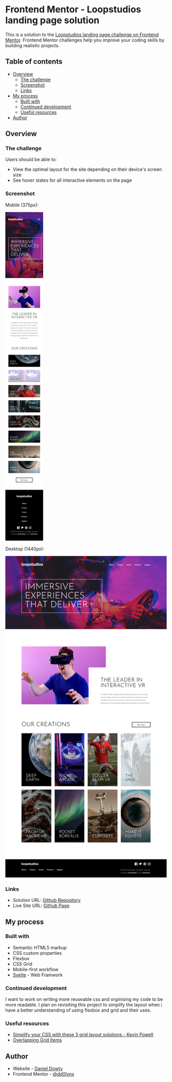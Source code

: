 # Frontend Mentor - Loopstudios landing page solution

This is a solution to the [Loopstudios landing page challenge on Frontend Mentor](https://www.frontendmentor.io/challenges/loopstudios-landing-page-N88J5Onjw). Frontend Mentor challenges help you improve your coding skills by building realistic projects. 

## Table of contents

- [Overview](#overview)
  - [The challenge](#the-challenge)
  - [Screenshot](#screenshot)
  - [Links](#links)
- [My process](#my-process)
  - [Built with](#built-with)
  - [Continued development](#continued-development)
  - [Useful resources](#useful-resources)
- [Author](#author)

## Overview

### The challenge

Users should be able to:

- View the optimal layout for the site depending on their device's screen size
- See hover states for all interactive elements on the page

### Screenshot

Mobile (375px):

![Mobile](./Loopstudio%20Mobile%20375px.png)

Desktop (1440px):

![Desktop](./Loopstudio%20Desktop%201440px.png)

### Links

- Solution URL: [Github Repository](https://github.com/dd0lynx/loopstudios-landing-page-frontend-mentor)
- Live Site URL: [Github Page](https://dd0lynx.github.io/loopstudios-landing-page-frontend-mentor/)

## My process

### Built with

- Semantic HTML5 markup
- CSS custom properties
- Flexbox
- CSS Grid
- Mobile-first workflow
- [Svelte](https://svelte.dev) - Web Framwork

### Continued development

I want to work on writing more reuseable css and orginising my code to be more readable. I plan on revisiting this project to simplify the layout when i have a better understanding of using flexbox and grid and their uses.

### Useful resources
- [Simplify your CSS with these 3 grid layout solutions - Kevin Powell](https://www.youtube.com/watch?v=JHregeIsjPQ)
- [Overlapping Grid Items](https://mastery.games/post/overlapping-grid-items/)

## Author

- Website - [Daniel Dowty](https://dd0lynx.github.io)
- Frontend Mentor - [@dd0lynx](https://www.frontendmentor.io/profile/dd0lynx)

